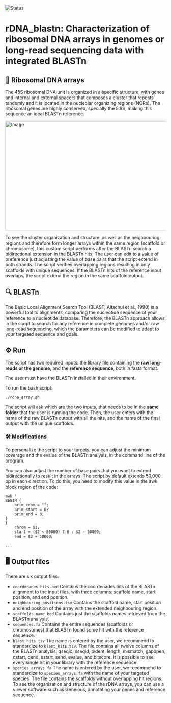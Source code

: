 ![Status](https://img.shields.io/badge/status-active-success.svg)
# rDNA_blastn: Characterization of ribosomal DNA arrays in genomes or long-read sequencing data with integrated BLASTn

## 🧬 Ribosomal DNA arrays
The 45S ribosomal DNA unit is organized in a specific structure, with genes and internal and external spacers that composes a cluster that repeats tandemly and it is located in the nucleolar organizing regions (NORs). The ribosomal genes are highly conserved, specially the 5.8S, making this sequence an ideal BLASTn reference. 
>
<img width="2235" height="343" alt="Image" src="https://github.com/user-attachments/assets/fc615717-1be4-48b9-a11b-7d39e890f92b"/>

>

To see the cluster organization and structure, as well as the neighbouring regions and therefore form longer arrays within the same region (scaffold or chromosome), this custom script performs after the BLASTn search a bidirectional extension in the BLASTn hits. The user can edit to a value of preference just adjusting the value of base pairs that the script extend in both strands. The script verifies overlapping regions resulting in only scaffolds with unique sequences. If the BLASTn hits of the reference input overlaps, the script extend the region in the same scaffold output. 

>
## 🔍 BLASTn
The Basic Local Alignment Search Tool (BLAST; Altschul et al., 1990) is a powerful tool to alignments, comparing the nucleotide sequence of your reference to a nucleotide database. Therefore, the BLASTn approach allows in the script to search for any reference in complete genomes and/or raw long-read sequencing, which the parameters can be modified to adapt to your targeted sequence and goals.

>

## ⚙️ Run
The script has two required inputs: the library file containing the **raw long-reads or the genome**, and the **reference sequence**, both in fasta format. 
>
The user must have the BLASTn installed in their environment. 
>
To run the bash script:
>
```bash
./rdna_array.sh
```
>
The script will ask which are the two inputs, that needs to be in the **same folder** that the user is running the code. Then, the user enters with the name of the raw BLASTn output with all the hits, and the name of the final output with the unique scaffolds.
>
### 🛠️ Modifications
To personalize the script to your targets, you can adjust the minimum coverage and the evalue of the BLASTn analysis, in the command line of the program. 
>
You can also adjust the number of base pairs that you want to extend bidirectionally to result in the arrays. The script by default extends 50,000 bp in each direction. To do this, you need to modify this value in the awk block region of the code:
>
```
awk '
BEGIN {
    prim_crom = "";
    prim_start = 0;
    prim_end = 0;
}
{
    chrom = $1;
    start = ($2 < 50000) ? 0 : $2 - 50000;
    end = $3 + 50000;

...
```


>
## 🖥️ Output files
There are six output files:
- `coordenades_hits.bed` Contains the coordenades hits of the BLASTn alignment to the input files, with three columns: scaffold name, start position, and end position.
- `neighbouring_positions.tsv` Contains the scaffold name, start position and end position of the array with the extended neighbouring region. 
- `scaffolds_name.bed` Contains just the scaffolds names retrieved from the BLASTn analysis.
- `sequences.fa` Contains the entire sequences (scaffolds or chromosomes) that BLASTn found some hit with the reference sequence. 
- `blast_hits.tsv` The name is entered by the user, we recommend to standardize to `blast_hits.tsv`. The file contains all twelve columns of the BLASTn analysis: qseqid, sseqid, pident, length, mismatch, gapopen, qstart, qend, sstart, send, evalue, and bitscore. It is possible to see every single hit in your library with the reference sequence. 
- `species_arrays.fa` The name is entered by the user, we recommend to standardize to `species_arrays.fa` with the name of your targeted species. The file contains the scaffolds without overlapping hit regions. To see the organization and structure of the rDNA arrays, you can use a viewer software such as Geneious, annotating your genes and reference sequence.
>

